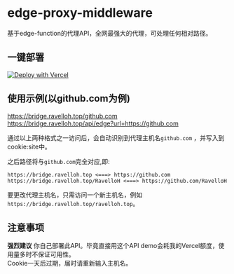 # edge-proxy-middleware
基于edge-function的代理API，全网最强大的代理，可处理任何相对路径。

## 一键部署
[![Deploy with Vercel](https://vercel.com/button)](https://vercel.com/new/clone?repository-url=https%3A%2F%2Fgithub.com%2FRavelloH%2Fedge-proxy-middleware)
<!-- https://vercel.com/new/clone?repository-url=https%3A%2F%2Fgithub.com%2FRavelloH%2Fedge-proxy-middleware -->

## 使用示例(以github.com为例)
https://bridge.ravelloh.top/github.com  
https://bridge.ravelloh.top/api/edge?url=https://github.com

通过以上两种格式之一访问后，会自动识别到代理主机名`github.com` ，并写入到cookie:site中。

之后路径将与`github.com`完全对应,即:
```
https://bridge.ravelloh.top <===> https://github.com
https://bridge.ravelloh.top/RavelloH <===> https://github.com/RavelloH
```

要更改代理主机名，只需访问一个新主机名，例如`https://bridge.ravelloh.top/ravelloh.top`。

## 注意事项
**强烈建议** 你自己部署此API。毕竟直接用这个API demo会耗我的Vercel额度，使用量多时不保证可用性。  
Cookie一天后过期，届时请重新输入主机名。

